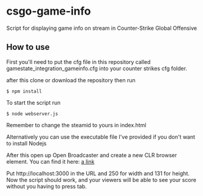 # csgo-game-info
Script for displaying game info on stream in Counter-Strike Global Offensive

## How to use

First you'll need to put the cfg file in this repository called gamestate_integration_gameinfo.cfg into your counter strikes cfg folder.

after this clone or download the repository then run   

    $ npm install
To start the script run

    $ node webserver.js

Remember to change the steamid to yours in index.html

Alternatively you can use the executable file I've provided if you don't want to install Nodejs

After this open up Open Broadcaster and create a new CLR browser element.
You can find it here: [a link](https://obsproject.com/forum/resources/clr-browser-source-plugin.22/)

Put http://localhost:3000 in the URL and 250 for width and 131 for height.
Now the script should work, and your viewers will be able to see your score without you having to press tab.
